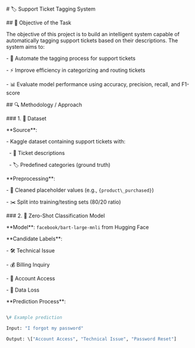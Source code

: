 \# 🏷️ Support Ticket Tagging System



\## 🎯 Objective of the Task

The objective of this project is to build an intelligent system capable of automatically tagging support tickets based on their descriptions. The system aims to:



\- 🤖 Automate the tagging process for support tickets

\- ⚡ Improve efficiency in categorizing and routing tickets

\- 📊 Evaluate model performance using accuracy, precision, recall, and F1-score



\## 🔍 Methodology / Approach



\### 1. 📂 Dataset

\*\*Source\*\*:  

\- Kaggle dataset containing support tickets with:

&nbsp; - 📝 Ticket descriptions

&nbsp; - 🏷️ Predefined categories (ground truth)



\*\*Preprocessing\*\*:

\- 🧹 Cleaned placeholder values (e.g., `{product\_purchased}`)

\- ✂️ Split into training/testing sets (80/20 ratio)



\### 2. 🤖 Zero-Shot Classification Model

\*\*Model\*\*: `facebook/bart-large-mnli` from Hugging Face  

\*\*Candidate Labels\*\*:

\- 🛠️ Technical Issue

\- 💰 Billing Inquiry

\- 🔑 Account Access

\- 💾 Data Loss



\*\*Prediction Process\*\*:

```python

\# Example prediction

Input: "I forgot my password"

Output: \["Account Access", "Technical Issue", "Password Reset"]

